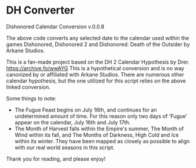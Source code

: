 # DH Converter
Dishonored Calendar Conversion v.0.0.8

The above code converts any selected date to the calendar used within the games Dishonored, Dishonored 2 and Dishonored: Death of the Outsider by Arkane Studios. 

This is a fan-made project based on the DH 2 Calendar Hypothesis by Drer. <https://archive.fo/wwAYG> This is a hypothetical conversion and is no way canonized by or affiliated with Arkane Studios. There are numerous other calendar hypothesis, but the one utilized for this script relies on the above linked conversion.

Some things to note: 
* The Fugue Feast begins on July 16th, and continues for an undetermined amount of time. For this reason only two days of 'Fugue' appear on the calendar, July 16th and July 17th. 
* The Month of Harvest falls within the Empire's summer, The Month of Wind within its fall, and The Months of Darkness, High Cold and Ice within its winter. They have been mapped as closely as possible to align with our real world seasons in this script.

Thank you for reading, and please enjoy!
